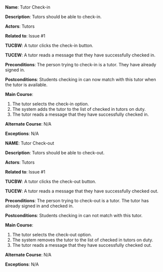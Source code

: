**Name**: Tutor Check-in

**Description**: Tutors should be able to check-in.

**Actors**: Tutors

**Related to**: Issue #1 

**TUCBW**: A tutor clicks the check-in button.

**TUCEW**: A tutor reads a message that they have successfully checked in.

**Preconditions**: The person trying to check-in is a tutor. They have already signed in.

**Postconditions**: Students checking in can now match with this tutor when the tutor is available.

**Main Course**:

1. The tutor selects the check-in option.
2. The system adds the tutor to the list of checked in tutors on duty.
3. The tutor reads a message that they have successfully checked in.

**Alternate Course**: N/A

**Exceptions**: N/A

**NAME**: Tutor Check-out

**Description**: Tutors should be able to check-out.

**Actors**: Tutors

**Related to**: Issue #1 

**TUCBW**: A tutor clicks the check-out button.

**TUCEW**: A tutor reads a message that they have successfully checked out.

**Preconditions**: The person trying to check-out is a tutor. The tutor has already signed in and checked in.

**Postconditions**: Students checking in can not match with this tutor.

**Main Course**:

1. The tutor selects the check-out option.
2. The system removes the tutor to the list of checked in tutors on duty.
3. The tutor reads a message that they have successfully checked out.

**Alternate Course**: N/A

**Exceptions**: N/A
